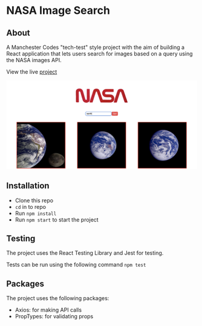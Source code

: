 # NASA Image Search

## About

A Manchester Codes "tech-test" style project with the aim of building a React application that lets users search for images based on a query using the NASA images API.

View the live [project](https://greenchul.github.io/NASA-image-search/)

![Desktop screenshot](./src/screenshots/desktop.png)

## Installation

- Clone this repo
- `cd` in to repo
- Run `npm install`
- Run `npm start` to start the project

## Testing

The project uses the React Testing Library and Jest for testing.

Tests can be run using the following command `npm test`

## Packages

The project uses the following packages:

- Axios: for making API calls
- PropTypes: for validating props
